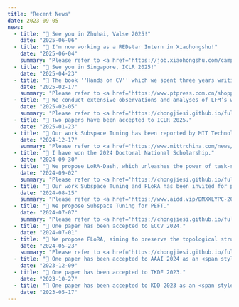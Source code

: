 ```yaml
---
title: "Recent News"
date: 2023-09-05
news:
  - title: "🎯 See you in Zhuhai, Valse 2025!"
    date: "2025-06-06"
  - title: "🎁 I'm now working as a REDstar Intern in Xiaohongshu!"
    date: "2025-06-04"
    summary: "Please refer to <a href='https://job.xiaohongshu.com/campus/landing/top_intern' target='_blank' class='custom-link'>this page</a> for more details"
  - title: "🎯 See you in Singapore, ICLR 2025!"
    date: "2025-04-23"
  - title: "🎁 The book ''Hands on CV'' which we spent three years writing is finally on the market."
    date: "2025-02-17"
    summary: "Please refer to <a href='https://www.ptpress.com.cn/shopping/buy?bookId=c6cf15a9-7366-4212-b418-c30e3cdbd65d' target='_blank' class='custom-link'>this page</a> for more details"
  - title: "🎯 We conduct extensive observations and analyses of LFM’s weights and arrive at a series of striking conclusions."
    date: "2025-02-05"
    summary: "Please refer to <a href='https://chongjiesi.github.io/full-publications/2025-arxiv-gaussian/' target='_blank' class='custom-link'>this page</a> for more details"
  - title: "📘 Two papers have been accepted to ICLR 2025."
    date: "2025-01-23"
  - title: "🎁 Our work Subspace Tuning has been reported by MIT Technology Review."
    date: "2024-12-17"
    summary: "Please refer to <a href='https://www.mittrchina.com/news/detail/14173' target='_blank' class='custom-link'>this page</a> for more details"
  - title: "🎁 I have won the 2024 Doctoral National Scholarship."
    date: "2024-09-30"
  - title: "🎯 We propose LoRA-Dash, which unleashes the power of task-specific directions in parameter efficient fine-tuning."
    date: "2024-09-02"
    summary: "Please refer to <a href='https://chongjiesi.github.io/full-publications/2025-iclr-lora-dash' target='_blank' class='custom-link'>this page</a> for more details"
  - title: "🎁 Our work Subspace Tuning and FLoRA has been invited for presentation at AiDD 2024, Beijing Station."
    date: "2024-08-15"
    summary: "Please refer to <a href='https://www.aidd.vip/DMXXLYPC-2024bj' target='_blank' class='custom-link'>this page</a> for more details."
  - title: "🎯 We propose Subspace Tuning for PEFT."
    date: "2024-07-07"
    summary: "Please refer to <a href='https://chongjiesi.github.io/full-publications/2024-arxiv-subspace-tuning' target='_blank' class='custom-link'>this page</a> for more details."
  - title: "📘 One paper has been accepted to ECCV 2024."
    date: "2024-07-01"
  - title: "🎯 We propose FLoRA, aiming to preserve the topological structure of N-dimensional parameter space while seeking low-rank representations."
    date: "2024-05-23"
    summary: "Please refer to <a href='https://chongjiesi.github.io/full-publications/2025-iclr-flora' target='_blank' class='custom-link'>this page</a> for more details."
  - title: "📘 One paper has been accepted to AAAI 2024 as an <span style='color:#FF79BC'>Oral</span> Presentation."
    date: "2023-12-09"
  - title: "📘 One paper has been accepted to TKDE 2023."
    date: "2023-10-27"
  - title: "📘 One paper has been accepted to KDD 2023 as an <span style='color:#FF79BC'>Oral</span> Presentation."
    date: "2023-05-17"
---
```

